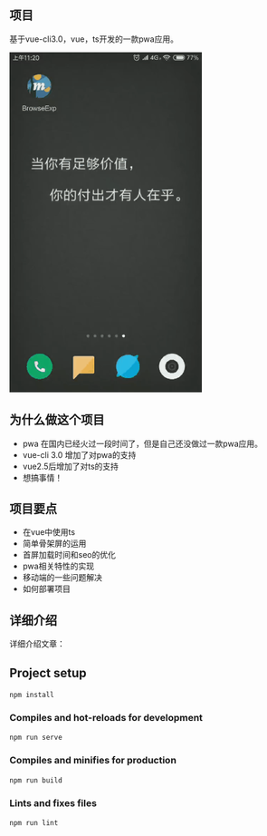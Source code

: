 ## 项目
基于vue-cli3.0，vue，ts开发的一款pwa应用。

![show](https://raw.githubusercontent.com/HolyZheng/holyZheng-blog/master/images/beshow.gif)

## 为什么做这个项目
- pwa 在国内已经火过一段时间了，但是自己还没做过一款pwa应用。
- vue-cli 3.0 增加了对pwa的支持
- vue2.5后增加了对ts的支持
- 想搞事情！
## 项目要点
- 在vue中使用ts
- 简单骨架屏的运用
- 首屏加载时间和seo的优化
- pwa相关特性的实现
- 移动端的一些问题解决
- 如何部署项目

## 详细介绍
详细介绍文章：[]()

## Project setup
```
npm install
```

### Compiles and hot-reloads for development
```
npm run serve
```

### Compiles and minifies for production
```
npm run build
```

### Lints and fixes files
```
npm run lint
```
